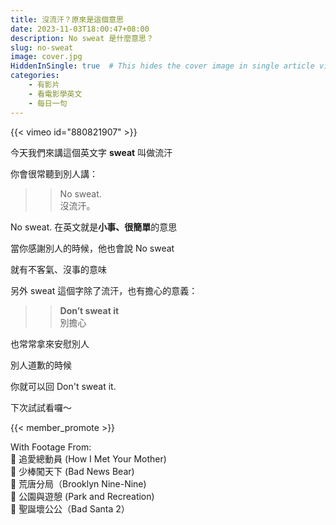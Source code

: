 ```yaml
---
title: 沒流汗？原來是這個意思
date: 2023-11-03T18:00:47+08:00
description: No sweat 是什麼意思？
slug: no-sweat
image: cover.jpg
HiddenInSingle: true  # This hides the cover image in single article view
categories:
    - 有影片
    - 看電影學英文
    - 每日一句
---
```


{{< vimeo id="880821907" >}}


今天我們來講這個英文字 **sweat** 叫做流汗

你會很常聽到別人講： 

>> No sweat.  
>> 沒流汗。

No sweat. 在英文就是**小事、很簡單**的意思  

當你感謝別人的時候，他也會說 No sweat   

就有不客氣、沒事的意味   

另外 sweat 這個字除了流汗，也有擔心的意義：  

>> **Don’t sweat it**  
>> 別擔心

也常常拿來安慰別人  

別人道歉的時候

你就可以回 Don't sweat it.  

下次試試看囉～

{{< member_promote >}}

With Footage From:  
🎥 追愛總動員 (How I Met Your Mother)  
🎥 少棒闖天下 (Bad News Bear)  
🎥 荒唐分局（Brooklyn Nine-Nine)  
🎥 公園與遊憩 (Park and Recreation)  
🎥 聖誕壞公公（Bad Santa 2）  


